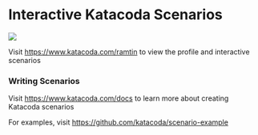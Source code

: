 # Interactive Katacoda Scenarios

[![](http://shields.katacoda.com/katacoda/ramtin/count.svg)](https://www.katacoda.com/ramtin "Get your profile on Katacoda.com")

Visit https://www.katacoda.com/ramtin to view the profile and interactive scenarios

### Writing Scenarios
Visit https://www.katacoda.com/docs to learn more about creating Katacoda scenarios

For examples, visit https://github.com/katacoda/scenario-example
